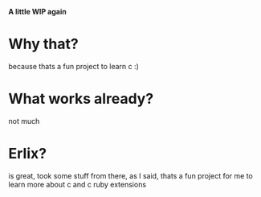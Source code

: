 **A little WIP again**

Why that?
=========

because thats a fun project to learn c :)

What works already?
===================

not much

Erlix?
======

is great, took some stuff from there, as I said, thats a fun project for me to learn more about c and c ruby extensions
